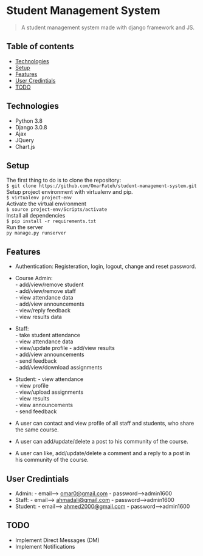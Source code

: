 # Student Management System
> A student management system made with django framework and JS.

## Table of contents
* [Technologies](#technologies)
* [Setup](#setup)
* [Features](#features)
* [User Credintials](#User-Credintials)
* [TODO](#TODO)

## Technologies
* Python 3.8
* Django 3.0.8
* Ajax
* JQuery
* Chart.js

## Setup
The first thing to do is to clone the repository:  
`$ git clone https://github.com/OmarFateh/student-management-system.git`  
Setup project environment with virtualenv and pip.  
`$ virtualenv project-env`  
Activate the virtual environment  
`$ source project-env/Scripts/activate`  
Install all dependencies  
`$ pip install -r requirements.txt`  
Run the server  
`py manage.py runserver`

## Features
* Authentication: Registeration, login, logout, change and reset password.

* Course Admin:  
      - add/view/remove student  
      - add/view/remove staff  
      - view attendance data  
      - add/view announcements  
      - view/reply feedback  
      - view results data  

* Staff:  
      - take student attendance  
      - view attendance data  
      - view/update profile
      - add/view results  
      - add/view announcements  
      - send feedback  
      - add/view/download assignments  

* Student:
      - view attendance  
      - view profile  
      - view/upload assignments  
      - view results  
      - view announcements  
      - send feedback  

* A user can contact and view profile of all staff and students, who share the same course.
* A user can add/update/delete a post to his community of the course.
* A user can like, add/update/delete a comment and a reply to a post in his community of the course.

## User Credintials
* Admin: - email--> omar0@gmail.com  - password-->admin1600
* Staff: - email--> ahmadali@gmail.com  - password-->admin1600
* Student: - email--> ahmed2000@gmail.com  - password-->admin1600

## TODO
* Implement Direct Messages (DM)
* Implement Notifications
